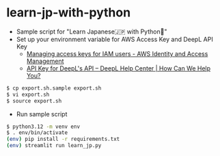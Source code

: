 # learn-jp-with-python

* Sample script for "Learn Japanese🇯🇵 with Python🐍"
* Set up your environment variable for AWS Access Key and DeepL API Key
  * [Managing access keys for IAM users - AWS Identity and Access Management](https://docs.aws.amazon.com/IAM/latest/UserGuide/id_credentials_access-keys.html)
  * [API Key for DeepL's API – DeepL Help Center | How Can We Help You?](https://support.deepl.com/hc/en-us/articles/360020695820-API-Key-for-DeepL-s-API)

```bash
$ cp export.sh.sample export.sh
$ vi export.sh
$ source export.sh
```

* Run sample script

```bash
$ python3.12 -m venv env
$ . env/bin/activate
(env) pip install -r requirements.txt
(env) streamlit run learn_jp.py
```
